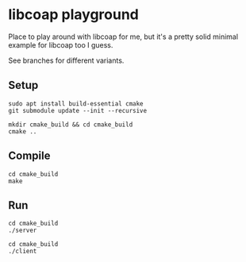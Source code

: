 # libcoap playground

Place to play around with libcoap for me, but it's a pretty solid minimal example
for libcoap too I guess.

See branches for different variants.

## Setup
```
sudo apt install build-essential cmake
git submodule update --init --recursive

mkdir cmake_build && cd cmake_build
cmake ..
```

## Compile

```
cd cmake_build
make
```

## Run

```
cd cmake_build
./server
```

```
cd cmake_build
./client
```
